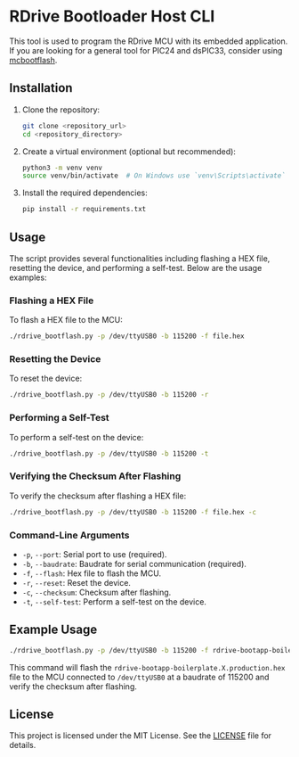 # RDrive Bootloader Host CLI

This tool is used to program the RDrive MCU with its embedded application. If you are looking for a general tool for  PIC24 and dsPIC33, consider using [mcbootflash](https://github.com/bessman/mcbootflash).

## Installation

1. Clone the repository:

    ```sh
    git clone <repository_url>
    cd <repository_directory>
    ```

2. Create a virtual environment (optional but recommended):

    ```sh
    python3 -m venv venv
    source venv/bin/activate  # On Windows use `venv\Scripts\activate`
    ```

3. Install the required dependencies:

    ```sh
    pip install -r requirements.txt
    ```

## Usage

The script provides several functionalities including flashing a HEX file, resetting the device, and performing a self-test. Below are the usage examples:

### Flashing a HEX File

To flash a HEX file to the MCU:

```sh
./rdrive_bootflash.py -p /dev/ttyUSB0 -b 115200 -f file.hex
```

### Resetting the Device

To reset the device:

```sh
./rdrive_bootflash.py -p /dev/ttyUSB0 -b 115200 -r
```

### Performing a Self-Test

To perform a self-test on the device:

```sh
./rdrive_bootflash.py -p /dev/ttyUSB0 -b 115200 -t
```

### Verifying the Checksum After Flashing

To verify the checksum after flashing a HEX file:

```sh
./rdrive_bootflash.py -p /dev/ttyUSB0 -b 115200 -f file.hex -c
```

### Command-Line Arguments

- `-p`, `--port`: Serial port to use (required).
- `-b`, `--baudrate`: Baudrate for serial communication (required).
- `-f`, `--flash`: Hex file to flash the MCU.
- `-r`, `--reset`: Reset the device.
- `-c`, `--checksum`: Checksum after flashing.
- `-t`, `--self-test`: Perform a self-test on the device.

## Example Usage

```sh
./rdrive_bootflash.py -p /dev/ttyUSB0 -b 115200 -f rdrive-bootapp-boilerplate.X.production.hex -c
```

This command will flash the `rdrive-bootapp-boilerplate.X.production.hex` file to the MCU connected to `/dev/ttyUSB0` at a baudrate of 115200 and verify the checksum after flashing.

## License

This project is licensed under the MIT License. See the [LICENSE](LICENSE) file for details.